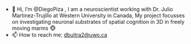 - 👋 Hi, I’m @DiegoPiza , I am a neuroscientist working with Dr. Julio Martinez-Trujillo at Western University in Canada,
My project focusses on investigating neuronal substrates of spatial cognition in 3D in freely moving marms :monkey_face: 
- 📫 How to reach me; dbuitra2@uwo.ca

<!---
DiegoPiza/DiegoPiza is a ✨ special ✨ repository because its `README.md` (this file) appears on your GitHub profile.
You can click the Preview link to take a look at your changes.
--->
